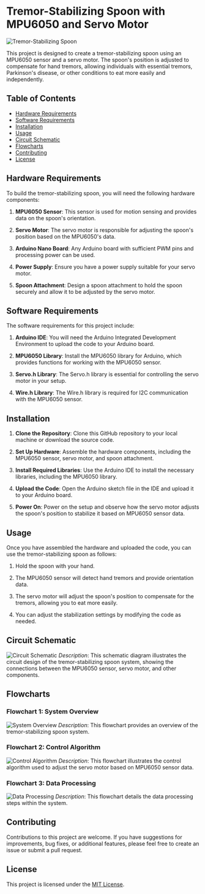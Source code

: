 # Tremor-Stabilizing Spoon with MPU6050 and Servo Motor

![Tremor-Stabilizing Spoon](tremor_stabilizing_spoon.jpg)

This project is designed to create a tremor-stabilizing spoon using an MPU6050 sensor and a servo motor. The spoon's position is adjusted to compensate for hand tremors, allowing individuals with essential tremors, Parkinson's disease, or other conditions to eat more easily and independently.

## Table of Contents

- [Hardware Requirements](#hardware-requirements)
- [Software Requirements](#software-requirements)
- [Installation](#installation)
- [Usage](#usage)
- [Circuit Schematic](#circuit-schematic)
- [Flowcharts](#flowcharts)
- [Contributing](#contributing)
- [License](#license)

## Hardware Requirements

To build the tremor-stabilizing spoon, you will need the following hardware components:

1. **MPU6050 Sensor**: This sensor is used for motion sensing and provides data on the spoon's orientation.

2. **Servo Motor**: The servo motor is responsible for adjusting the spoon's position based on the MPU6050's data.

3. **Arduino Nano Board**: Any Arduino board with sufficient PWM pins and processing power can be used.

4. **Power Supply**: Ensure you have a power supply suitable for your servo motor.

5. **Spoon Attachment**: Design a spoon attachment to hold the spoon securely and allow it to be adjusted by the servo motor.

## Software Requirements

The software requirements for this project include:

1. **Arduino IDE**: You will need the Arduino Integrated Development Environment to upload the code to your Arduino board.

2. **MPU6050 Library**: Install the MPU6050 library for Arduino, which provides functions for working with the MPU6050 sensor.

3. **Servo.h Library**: The Servo.h library is essential for controlling the servo motor in your setup.

4. **Wire.h Library**: The Wire.h library is required for I2C communication with the MPU6050 sensor.

## Installation

1. **Clone the Repository**: Clone this GitHub repository to your local machine or download the source code.

2. **Set Up Hardware**: Assemble the hardware components, including the MPU6050 sensor, servo motor, and spoon attachment.

3. **Install Required Libraries**: Use the Arduino IDE to install the necessary libraries, including the MPU6050 library.

4. **Upload the Code**: Open the Arduino sketch file in the IDE and upload it to your Arduino board.

5. **Power On**: Power on the setup and observe how the servo motor adjusts the spoon's position to stabilize it based on MPU6050 sensor data.

## Usage

Once you have assembled the hardware and uploaded the code, you can use the tremor-stabilizing spoon as follows:

1. Hold the spoon with your hand.

2. The MPU6050 sensor will detect hand tremors and provide orientation data.

3. The servo motor will adjust the spoon's position to compensate for the tremors, allowing you to eat more easily.

4. You can adjust the stabilization settings by modifying the code as needed.

## Circuit Schematic

![Circuit Schematic](URL_TO_CIRCUIT_SCHEMATIC)
*Description*: This schematic diagram illustrates the circuit design of the tremor-stabilizing spoon system, showing the connections between the MPU6050 sensor, servo motor, and other components.

## Flowcharts

### Flowchart 1: System Overview

![System Overview](URL_TO_FLOWCHART_1)
*Description*: This flowchart provides an overview of the tremor-stabilizing spoon system.

### Flowchart 2: Control Algorithm

![Control Algorithm](URL_TO_FLOWCHART_2)
*Description*: This flowchart illustrates the control algorithm used to adjust the servo motor based on MPU6050 sensor data.

### Flowchart 3: Data Processing

![Data Processing](URL_TO_FLOWCHART_3)
*Description*: This flowchart details the data processing steps within the system.

## Contributing

Contributions to this project are welcome. If you have suggestions for improvements, bug fixes, or additional features, please feel free to create an issue or submit a pull request.

## License

This project is licensed under the [MIT License](LICENSE).
